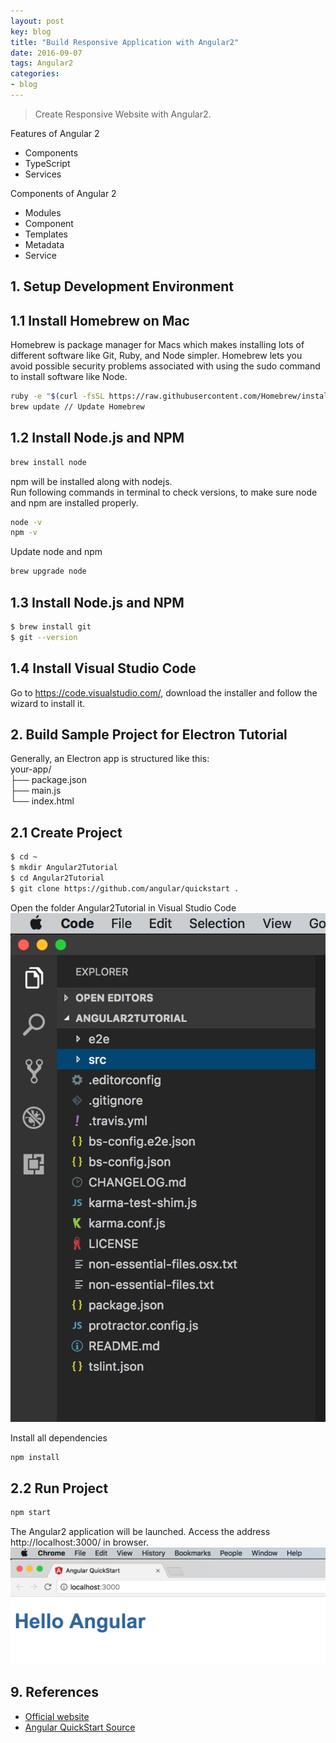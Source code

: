 ```yaml
---
layout: post
key: blog
title: "Build Responsive Application with Angular2"
date: 2016-09-07
tags: Angular2
categories:
- blog
---
```


> Create Responsive Website with Angular2.


Features of Angular 2
* Components
* TypeScript
* Services

Components of Angular 2
* Modules
* Component
* Templates
* Metadata
* Service

## 1. Setup Development Environment
## 1.1 Install Homebrew on Mac
Homebrew is package manager for Macs which makes installing lots of different software like Git, Ruby, and Node simpler. Homebrew lets you avoid possible security problems associated with using the sudo command to install software like Node.
```sh
ruby -e "$(curl -fsSL https://raw.githubusercontent.com/Homebrew/install/master/install)"
brew update // Update Homebrew
```

## 1.2 Install Node.js and NPM
```sh
brew install node
```

npm will be installed along with nodejs.   
Run following commands in terminal to check versions, to make sure node and npm are installed properly.
```sh
node -v
npm -v
```

Update node and npm
```sh
brew upgrade node
```

## 1.3 Install Node.js and NPM
```sh
$ brew install git
$ git --version
```

## 1.4 Install Visual Studio Code
Go to https://code.visualstudio.com/, download the installer and follow the wizard to install it.


## 2. Build Sample Project for Electron Tutorial
Generally, an Electron app is structured like this:  
your-app/  
├── package.json  
├── main.js  
└── index.html  
## 2.1 Create Project
```sh
$ cd ~
$ mkdir Angular2Tutorial
$ cd Angular2Tutorial
$ git clone https://github.com/angular/quickstart .
```

Open the folder Angular2Tutorial in Visual Studio Code
![MIME Type](/public/pics/2016-09-07/initial.png)  

Install all dependencies
```sh
npm install
```
## 2.2 Run Project
```sh
npm start
```
The Angular2 application will be launched. Access the address http://localhost:3000/ in browser.
![MIME Type](/public/pics/2016-09-07/helloworld.png)  


## 9. References
* [Official website](https://angular.io/)
* [Angular QuickStart Source](https://github.com/angular/quickstart)
